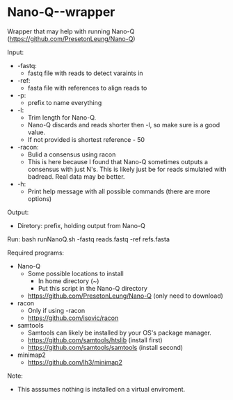 # Nano-Q--wrapper

Wrapper that may help with running Nano-Q (https://github.com/PresetonLeung/Nano-Q)

Input:

  - -fastq:
    - fastq file with reads to detect varaints in
  - -ref:
     - fasta file with references to align reads to
  - -p:
     - prefix to name everything
  - -l:
     - Trim length for Nano-Q.
     - Nano-Q discards and reads shorter then -l, so make sure is a good value.
     - If not provided is shortest reference - 50
  - -racon:
     - Bulid a consensus using racon
     - This is here because I found that Nano-Q sometimes outputs a consensus
       with just N's. This is likely just be for reads simulated with
       badread. Real data may be better.
  - -h:
     - Print help message with all possible commands (there are more options)
     
Output:

  - Diretory: prefix, holding output from Nano-Q
    
Run: bash runNanoQ.sh -fastq reads.fastq -ref refs.fasta
    
Required programs:

  - Nano-Q
    - Some possible locations to install
      - In home directory (~)
      - Put this script in the Nano-Q directory
    - https://github.com/PresetonLeung/Nano-Q (only need to download)
  - racon
    - Only if using -racon
    - https://github.com/isovic/racon
  - samtools
    - Samtools can likely be installed by your OS's package manager.
    - https://github.com/samtools/htslib (install first)
    - https://github.com/samtools/samtools (install second)
  - minimap2
    - https://github.com/lh3/minimap2

Note:

  - This asssumes nothing is installed on a virtual enviroment.
